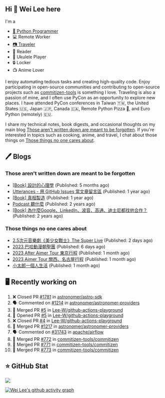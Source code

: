 ## Hi 👋 Wei Lee here

I'm a

* [🐍 Python Programmer](https://pycon-note.wei-lee.me/)
* 💻 Remote Worker
* [📷 Traveler](https://travlog.wei-lee.me/)
* 📖 Reader
* 🎵 Ukulele Player
* 🔒 Locker
* 📺 Anime Lover

I enjoy automating tedious tasks and creating high-quality code. Enjoy participating in open-source communities and contributing to open-source projects such as [commitizen-tools](https://github.com/commitizen-tools) is something I love. Traveling is also a passion of mine, and I often use PyCon as an opportunity to explore new places. I have attended PyCon conferences in Taiwan 🇹🇼, the United States 🇺🇸, Japan 🇯🇵, Canada 🇨🇦, Remote Python Pizza 🍕, and Euro Python (remotely) 🇪🇺.

I share my technical notes, book digests, and occasional thoughts on my main blog [Those aren't written down are meant to be forgotten](https://blog.wei-lee.me/). If you're interested in topics such as cooking, anime, and travel, I chat about those things on [Those things no one cares about](https://travlog.wei-lee.me/).

## 🖊️ Blogs

### Those aren't written down are meant to be forgotten

* [[Book] 設計的心理學](https://blog.wei-lee.me/posts/book/2023/01/the-design-of-everyday-things) (Published: 5 months ago)
* [Utterances - 用 GitHub Issues 當文章留言區](https://blog.wei-lee.me/posts/tech/2022/02/use-github-issues-as-comment-system) (Published: 1 year ago)
* [[Book] 真相製造](https://blog.wei-lee.me/posts/book/2022/02/reality-is-business) (Published: 1 year ago)
* [Podcast 聽什麼](https://blog.wei-lee.me/posts/gossiping/2021/12/podcast-i-listen-to) (Published: 2 years ago)
* [[Book] 為什麼Google、LinkedIn、波音、高通、迪士尼都找他合作？](https://blog.wei-lee.me/posts/book/2021/12/pitch-anyting) (Published: 2 years ago)

### Those things no one cares about

* [2.5次元音樂劇《美少女戰士》The Super Live](https://travlog.wei-lee.me/posts/review/2023/06/2-5-dimension-musical-sailor-moon-the-super-live) (Published: 2 days ago)
* [2023 巴哈動漫朝聖團](https://travlog.wei-lee.me/posts/travel/2023/06/bahamut-anime-tourism-2023) (Published: 6 days ago)
* [2023 After Aimer Tour 東京行程](https://travlog.wei-lee.me/posts/travel/2023/05/2023-after-aimer-tour-tokyo-itinerary) (Published: 1 month ago)
* [2023 Aimer Tour 關西、名古屋行程](https://travlog.wei-lee.me/posts/travel/2023/05/2023-aimer-tour-kansai-nagoya-itinerary) (Published: 1 month ago)
* [小太郎一個人生活](https://travlog.wei-lee.me/posts/review/2023/05/kotaro-lives-alone) (Published: 1 month ago)

## 🖥️ Recently working on

1. ❌ Closed PR [#1781](https://github.com/astronomer/astro-sdk/pull/1781) in [astronomer/astro-sdk](https://github.com/astronomer/astro-sdk)
2. 🗣 Commented on [#1214](https://github.com/astronomer/astronomer-providers/issues/1214) in [astronomer/astronomer-providers](https://github.com/astronomer/astronomer-providers)
3. 🎉 Merged PR [#5](https://github.com/Lee-W/github-actions-playground/pull/5) in [Lee-W/github-actions-playground](https://github.com/Lee-W/github-actions-playground)
4. 💪 Opened PR [#5](https://github.com/Lee-W/github-actions-playground/pull/5) in [Lee-W/github-actions-playground](https://github.com/Lee-W/github-actions-playground)
5. ❌ Closed PR [#4](https://github.com/Lee-W/github-actions-playground/pull/4) in [Lee-W/github-actions-playground](https://github.com/Lee-W/github-actions-playground)
6. 🎉 Merged PR [#1217](https://github.com/astronomer/astronomer-providers/pull/1217) in [astronomer/astronomer-providers](https://github.com/astronomer/astronomer-providers)
7. 🗣 Commented on [#31743](https://github.com/apache/airflow/issues/31743) in [apache/airflow](https://github.com/apache/airflow)
8. 🎉 Merged PR [#772](https://github.com/commitizen-tools/commitizen/pull/772) in [commitizen-tools/commitizen](https://github.com/commitizen-tools/commitizen)
9. 🎉 Merged PR [#771](https://github.com/commitizen-tools/commitizen/pull/771) in [commitizen-tools/commitizen](https://github.com/commitizen-tools/commitizen)
10. 🎉 Merged PR [#773](https://github.com/commitizen-tools/commitizen/pull/773) in [commitizen-tools/commitizen](https://github.com/commitizen-tools/commitizen)


## ⭐ GitHub Stat
[![](https://github-readme-stats.vercel.app/api?username=Lee-W&show_icons=true&hide_title=true&cache_seconds=86400)](https://github.com/anuraghazra/github-readme-stats)

[![Wei Lee's github activity graph](https://github-readme-activity-graph.vercel.app/graph?username=Lee-W&theme=dracula)](https://github.com/ashutosh00710/github-readme-activity-graph)

